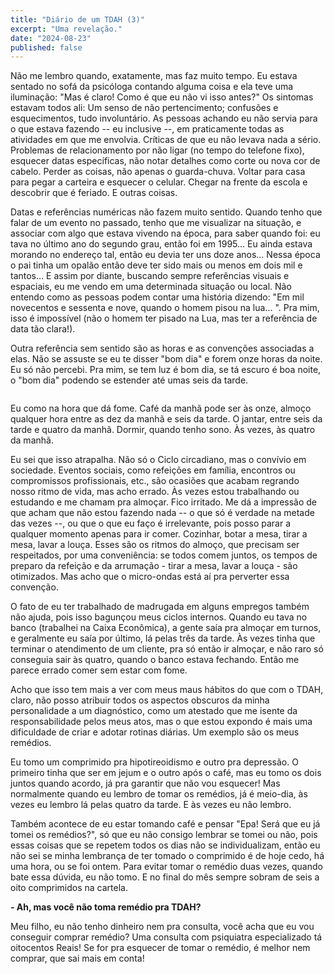 ```yaml
---
title: "Diário de um TDAH (3)"
excerpt: "Uma revelação."
date: "2024-08-23"
published: false
---
```


Não me lembro quando, exatamente, mas faz muito tempo. Eu estava sentado no sofá da psicóloga contando alguma coisa e ela teve uma iluminação: "Mas é claro! Como é que eu não vi isso antes?" Os sintomas estavam todos ali: Um senso de não pertencimento; confusões e esquecimentos, tudo involuntário. As pessoas achando eu não servia para o que estava fazendo -- eu inclusive --, em praticamente todas as atividades em que me envolvia. Críticas de que eu não levava nada a sério. Problemas de relacionamento por não ligar (no tempo do telefone fixo), esquecer datas específicas, não notar detalhes como corte ou nova cor de cabelo. Perder as coisas, não apenas o guarda-chuva. Voltar para casa para pegar a carteira e esquecer o celular. Chegar na frente da escola e descobrir que é feriado. E outras coisas.

Datas e referências numéricas não fazem muito sentido. Quando tenho que falar de um evento no passado, tenho que me visualizar na situação, e associar com algo que estava vivendo na época, para saber quando foi: eu tava no último ano do segundo grau, então foi em 1995... Eu ainda estava morando no endereço tal, então eu devia ter uns doze anos... Nessa época o pai tinha um opalão então deve ter sido mais ou menos em dois mil e tantos... E assim por diante, buscando sempre referências visuais e espaciais, eu me vendo em uma determinada situação ou local. Não entendo como as pessoas podem contar uma história dizendo: "Em mil novecentos e sessenta e nove, quando o homem pisou na lua... ". Pra mim, isso é impossível (não o homem ter pisado na Lua, mas ter a referência de data tão clara!).

Outra referência sem sentido são as horas e as convenções associadas a elas. Não se assuste se eu te disser "bom dia" e forem onze horas da noite. Eu só não percebi. Pra mim, se tem luz é bom dia, se tá escuro é boa noite, o "bom dia" podendo se estender até umas seis da tarde.  

![]()

Eu como na hora que dá fome. Café da manhã pode ser às onze, almoço qualquer hora entre as dez da manhã e seis da tarde. O jantar, entre seis da tarde e quatro da manhã. Dormir, quando tenho sono. Às vezes, às quatro da manhã.

Eu sei que isso atrapalha. Não só o Ciclo circadiano, mas o convívio em sociedade. Eventos sociais, como refeições em família, encontros ou compromissos profissionais, etc., são ocasiões que acabam regrando nosso ritmo de vida, mas acho errado. Às vezes estou trabalhando ou estudando e me chamam pra almoçar. Fico irritado. Me dá a impressão de que acham que não estou fazendo nada -- o que só é verdade na metade das vezes --, ou que o que eu faço é irrelevante, pois posso parar a qualquer momento apenas para ir comer. Cozinhar, botar a mesa, tirar a mesa, lavar a louça. Esses são os ritmos do almoço, que precisam ser respeitados, por uma conveniência: se todos comem juntos, os tempos de preparo da refeição e da arrumação - tirar a mesa, lavar a louça - são otimizados. Mas acho que o micro-ondas está aí pra perverter essa convenção.

O fato de eu ter trabalhado de madrugada em alguns empregos também não ajuda, pois isso bagunçou meus ciclos internos. Quando eu tava no banco (trabalhei na Caixa Econômica), a gente saía pra almoçar em turnos, e geralmente eu saía por último, lá pelas três da tarde. Às vezes tinha que terminar o atendimento de um cliente, pra só então ir almoçar, e não raro só conseguia sair às quatro, quando o banco estava fechando. Então me parece errado comer sem estar com fome.

Acho que isso tem mais a ver com meus maus hábitos do que com o TDAH, claro, não posso atribuir todos os aspectos obscuros da minha personalidade a um diagnóstico, como um atestado que me isente da responsabilidade pelos meus atos, mas o que estou expondo é mais uma dificuldade de criar e adotar rotinas diárias. Um exemplo são os meus remédios.

Eu tomo um comprimido pra hipotireoidismo e outro pra depressão. O primeiro tinha que ser em jejum e o outro após o café, mas eu tomo os dois juntos quando acordo, já pra garantir que não vou esquecer! Mas normalmente quando eu lembro de tomar os remédios, já é meio-dia, às vezes eu lembro lá pelas quatro da tarde. E às vezes eu não lembro.

Também acontece de eu estar tomando café e pensar "Epa! Será que eu já tomei os remédios?", só que eu não consigo lembrar se tomei ou não, pois essas coisas que se repetem todos os dias não se individualizam, então eu não sei se minha lembrança de ter tomado o comprimido é de hoje cedo, há uma hora, ou se foi ontem. Para evitar tomar o remédio duas vezes, quando bate essa dúvida, eu não tomo. E no final do mês sempre sobram de seis a oito comprimidos na cartela.

**- Ah, mas você não toma remédio pra TDAH?**

Meu filho, eu não tenho dinheiro nem pra consulta, você acha que eu vou conseguir comprar remédio? Uma consulta com psiquiatra especializado tá oitocentos Reais! Se for pra esquecer de tomar o remédio, é melhor nem comprar, que sai mais em conta!